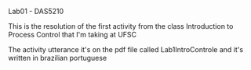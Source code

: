 Lab01 - DAS5210

This is the resolution of the first activity from the class Introduction to Process Control that I'm taking at UFSC

The activity utterance it's on the pdf file called Lab1IntroControle and it's written in brazilian portuguese
